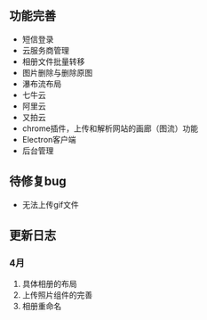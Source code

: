 ## 功能完善

- 短信登录
- 云服务商管理
- 相册文件批量转移
- 图片删除与删除原图
- 瀑布流布局
- 七牛云
- 阿里云
- 又拍云
- chrome插件，上传和解析网站的画廊（图流）功能
- Electron客户端
- 后台管理

## 待修复bug

* 无法上传gif文件





## 更新日志



### 4月

1. 具体相册的布局
2. 上传照片组件的完善
3. 相册重命名
